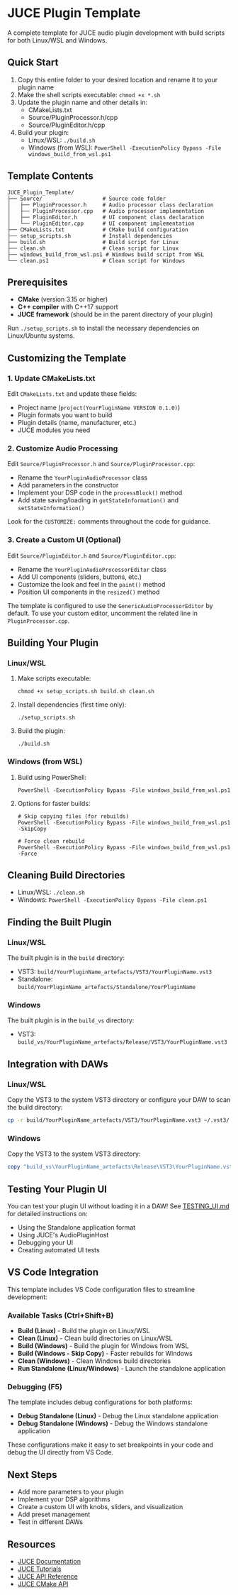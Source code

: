 # JUCE Plugin Template

A complete template for JUCE audio plugin development with build scripts for both Linux/WSL and Windows.

## Quick Start

1. Copy this entire folder to your desired location and rename it to your plugin name
2. Make the shell scripts executable: `chmod +x *.sh`
3. Update the plugin name and other details in:
   - CMakeLists.txt
   - Source/PluginProcessor.h/cpp
   - Source/PluginEditor.h/cpp
4. Build your plugin:
   - Linux/WSL: `./build.sh`
   - Windows (from WSL): `PowerShell -ExecutionPolicy Bypass -File windows_build_from_wsl.ps1`

## Template Contents

```
JUCE_Plugin_Template/
├── Source/                   # Source code folder
│   ├── PluginProcessor.h     # Audio processor class declaration
│   ├── PluginProcessor.cpp   # Audio processor implementation
│   ├── PluginEditor.h        # UI component class declaration  
│   └── PluginEditor.cpp      # UI component implementation
├── CMakeLists.txt            # CMake build configuration
├── setup_scripts.sh          # Install dependencies
├── build.sh                  # Build script for Linux
├── clean.sh                  # Clean script for Linux
├── windows_build_from_wsl.ps1 # Windows build script from WSL
└── clean.ps1                 # Clean script for Windows
```

## Prerequisites

- **CMake** (version 3.15 or higher)
- **C++ compiler** with C++17 support
- **JUCE framework** (should be in the parent directory of your plugin)

Run `./setup_scripts.sh` to install the necessary dependencies on Linux/Ubuntu systems.

## Customizing the Template

### 1. Update CMakeLists.txt

Edit `CMakeLists.txt` and update these fields:
- Project name (`project(YourPluginName VERSION 0.1.0)`)
- Plugin formats you want to build
- Plugin details (name, manufacturer, etc.)
- JUCE modules you need

### 2. Customize Audio Processing

Edit `Source/PluginProcessor.h` and `Source/PluginProcessor.cpp`:
- Rename the `YourPluginAudioProcessor` class
- Add parameters in the constructor
- Implement your DSP code in the `processBlock()` method
- Add state saving/loading in `getStateInformation()` and `setStateInformation()`

Look for the `CUSTOMIZE:` comments throughout the code for guidance.

### 3. Create a Custom UI (Optional)

Edit `Source/PluginEditor.h` and `Source/PluginEditor.cpp`:
- Rename the `YourPluginAudioProcessorEditor` class
- Add UI components (sliders, buttons, etc.)
- Customize the look and feel in the `paint()` method
- Position UI components in the `resized()` method

The template is configured to use the `GenericAudioProcessorEditor` by default. To use your custom editor, uncomment the related line in `PluginProcessor.cpp`.

## Building Your Plugin

### Linux/WSL

1. Make scripts executable:
   ```
   chmod +x setup_scripts.sh build.sh clean.sh
   ```

2. Install dependencies (first time only):
   ```
   ./setup_scripts.sh
   ```

3. Build the plugin:
   ```
   ./build.sh
   ```

### Windows (from WSL)

1. Build using PowerShell:
   ```
   PowerShell -ExecutionPolicy Bypass -File windows_build_from_wsl.ps1
   ```

2. Options for faster builds:
   ```
   # Skip copying files (for rebuilds)
   PowerShell -ExecutionPolicy Bypass -File windows_build_from_wsl.ps1 -SkipCopy
   
   # Force clean rebuild
   PowerShell -ExecutionPolicy Bypass -File windows_build_from_wsl.ps1 -Force
   ```

## Cleaning Build Directories

- Linux/WSL: `./clean.sh`
- Windows: `PowerShell -ExecutionPolicy Bypass -File clean.ps1`

## Finding the Built Plugin

### Linux/WSL

The built plugin is in the `build` directory:
- VST3: `build/YourPluginName_artefacts/VST3/YourPluginName.vst3`
- Standalone: `build/YourPluginName_artefacts/Standalone/YourPluginName`

### Windows

The built plugin is in the `build_vs` directory:
- VST3: `build_vs/YourPluginName_artefacts/Release/VST3/YourPluginName.vst3`

## Integration with DAWs

### Linux/WSL

Copy the VST3 to the system VST3 directory or configure your DAW to scan the build directory:
```bash
cp -r build/YourPluginName_artefacts/VST3/YourPluginName.vst3 ~/.vst3/
```

### Windows

Copy the VST3 to the system VST3 directory:
```powershell
copy "build_vs\YourPluginName_artefacts\Release\VST3\YourPluginName.vst3" "C:\Program Files\Common Files\VST3\"
```

## Testing Your Plugin UI

You can test your plugin UI without loading it in a DAW! See [TESTING_UI.md](./TESTING_UI.md) for detailed instructions on:

- Using the Standalone application format
- Using JUCE's AudioPluginHost
- Debugging your UI
- Creating automated UI tests

## VS Code Integration

This template includes VS Code configuration files to streamline development:

### Available Tasks (Ctrl+Shift+B)

- **Build (Linux)** - Build the plugin on Linux/WSL
- **Clean (Linux)** - Clean build directories on Linux/WSL
- **Build (Windows)** - Build the plugin for Windows from WSL
- **Build (Windows - Skip Copy)** - Faster rebuilds for Windows
- **Clean (Windows)** - Clean Windows build directories
- **Run Standalone (Linux/Windows)** - Launch the standalone application

### Debugging (F5)

The template includes debug configurations for both platforms:

- **Debug Standalone (Linux)** - Debug the Linux standalone application
- **Debug Standalone (Windows)** - Debug the Windows standalone application

These configurations make it easy to set breakpoints in your code and debug the UI directly from VS Code.

## Next Steps

- Add more parameters to your plugin
- Implement your DSP algorithms
- Create a custom UI with knobs, sliders, and visualization
- Add preset management
- Test in different DAWs

## Resources

- [JUCE Documentation](https://juce.com/learn/documentation)
- [JUCE Tutorials](https://juce.com/learn/tutorials/)
- [JUCE API Reference](https://docs.juce.com/master/index.html)
- [JUCE CMake API](https://github.com/juce-framework/JUCE/blob/master/docs/CMake%20API.md)